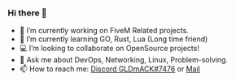 ### Hi there 👋


- 🔭 I’m currently working on FiveM Related projects.
- 🌱 I’m currently learning GO, Rust, Lua (Long time friend)
- 💻 I’m looking to collaborate on OpenSource projects!
- 💬 Ask me about DevOps, Networking, Linux, Problem-solving.
- 📫 How to reach me: [Discord GLDmACK#7476](https://discord.com/users/313866383844966400) or [Mail](mailto:francosanllehi@gmail.com)
